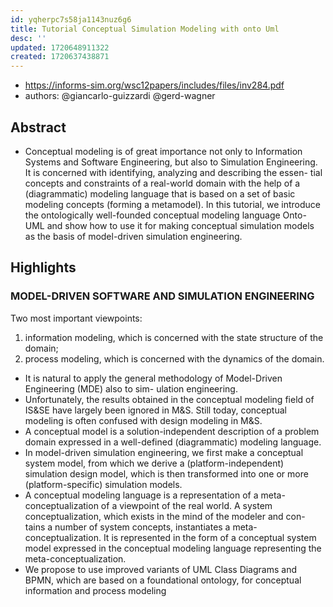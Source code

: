 ```yaml
---
id: yqherpc7s58ja1143nuz6g6
title: Tutorial Conceptual Simulation Modeling with onto Uml
desc: ''
updated: 1720648911322
created: 1720637438871
---
```


- https://informs-sim.org/wsc12papers/includes/files/inv284.pdf
- authors: @giancarlo-guizzardi @gerd-wagner

## Abstract

- Conceptual modeling is of great importance not only to Information Systems and Software Engineering, but also to Simulation Engineering. It is concerned with identifying, analyzing and describing the essen- tial concepts and constraints of a real-world domain with the help of a (diagrammatic) modeling language that is based on a set of basic modeling concepts (forming a metamodel). In this tutorial, we introduce the ontologically well-founded conceptual modeling language Onto-UML and show how to use it for making conceptual simulation models as the basis of model-driven simulation engineering.

## Highlights

### MODEL-DRIVEN SOFTWARE AND SIMULATION ENGINEERING

Two most important viewpoints:
1. information modeling, which is concerned with the state structure of the domain;
2. process modeling, which is concerned with the dynamics of the domain.

- It is natural to apply the general methodology of Model-Driven Engineering (MDE) also to sim-
ulation engineering.
- Unfortunately, the results obtained in the conceptual modeling field of IS&SE have largely been
ignored in M&S. Still today, conceptual modeling is often confused with design modeling in
M&S.
- A conceptual model is a solution-independent description of a problem domain expressed in a
well-defined (diagrammatic) modeling language.
- In model-driven simulation engineering, we first make a conceptual system model, from which
we derive a (platform-independent) simulation design model, which is then transformed into one
or more (platform-specific) simulation models.
- A conceptual modeling language is a representation of a meta-conceptualization of a viewpoint
of the real world. A system conceptualization, which exists in the mind of the modeler and con-
tains a number of system concepts, instantiates a meta-conceptualization. It is represented in the
form of a conceptual system model expressed in the conceptual modeling language representing
the meta-conceptualization.
- We propose to use improved variants of UML Class Diagrams and BPMN, which are based on a
foundational ontology, for conceptual information and process modeling